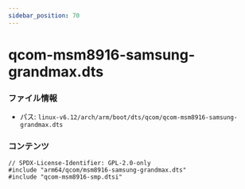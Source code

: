```yaml
---
sidebar_position: 70
---
```

# qcom-msm8916-samsung-grandmax.dts

### ファイル情報

- パス: `linux-v6.12/arch/arm/boot/dts/qcom/qcom-msm8916-samsung-grandmax.dts`

### コンテンツ

```dts
// SPDX-License-Identifier: GPL-2.0-only
#include "arm64/qcom/msm8916-samsung-grandmax.dts"
#include "qcom-msm8916-smp.dtsi"

```
